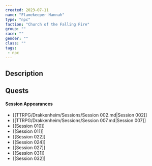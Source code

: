 ```yaml
---
created: 2023-07-11
name: "Flamekeeper Hannah"
type: "npc"
faction: "Church of the Falling Fire"
group: ""
race: ""
gender: ""
class: ""
tags:
 - npc
---
```

## Description


## Quests
<!-- QueryToSerialize: TASK FROM "TTRPG/Drakkenheim/Quests" WHERE !completed AND contains(outlinks, [[Flamekeeper Hannah]]) -->

#### Session Appearances
<!-- QueryToSerialize: LIST FROM [[Flamekeeper Hannah]] WHERE file.folder = "TTRPG/Drakkenheim/Sessions" -->
<!-- SerializedQuery: LIST FROM [[Flamekeeper Hannah]] WHERE file.folder = "TTRPG/Drakkenheim/Sessions" -->
- [[TTRPG/Drakkenheim/Sessions/Session 002.md|Session 002]]
- [[TTRPG/Drakkenheim/Sessions/Session 007.md|Session 007]]
- [[Session 010]]
- [[Session 011]]
- [[Session 022]]
- [[Session 024]]
- [[Session 027]]
- [[Session 031]]
- [[Session 032]]
<!-- SerializedQuery END -->



